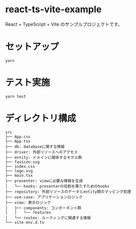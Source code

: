 # react-ts-vite-example

React + TypeScript + Vite のサンプルプロジェクトです。

# セットアップ

```
yarn
```

# テスト実施

```
yarn test
```

# ディレクトリ構成

```
src
├── App.css
├── App.tsx
├── db: databaseに関する情報
├── driver: 外部リソースへのアクセス
├── entity: ドメインに関係するモデル群
├── favicon.svg
├── index.css
├── logo.svg
├── main.tsx
├── presenter: viewに必要な情報を生成
│   └── hooks: presenterの役割を果たすためのhooks
├── repository: 外部リソースのデータとentity間のマッピング処理
├── use-case: アプリケーションロジック
├── view: 表示ロジック
│   ├── components: コンポーネント群
│   │   └── features
│   └── routes: ルーティングに関連する情報
└── vite-env.d.ts
```
